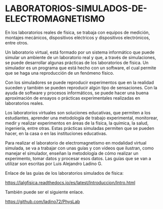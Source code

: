 # LABORATORIOS-SIMULADOS-DE-ELECTROMAGNETISMO
En los laboratorios reales de física, se trabaja con equipos de medición, montajes mecánicos, dispositivos eléctricos y dispositivos electrónicos, entre otros.

Un laboratorio virtual, está formado por un sistema informático que puede simular un ambiente de un laboratorio real y que, a través de simulaciones,
se puede desarrollar algunas prácticas de los laboratorios de física.
Un simulador es un programa que está hecho con un software, el cual permite que se haga una reproducción de un fenómeno físico.

Con los simuladores se puede reproducir experimentos que en la realidad suceden y también se pueden reproducir algún tipo de sensaciones.
Con la ayuda de software y procesos informáticos, se puede hacer una buena aproximación de ensayos o prácticas experimentales realizadas en laboratorios reales.

Los laboratorios virtuales son soluciones educativas, que permiten a los estudiantes, aprender una metodología de trabajo experimental, monitorear,
medir y realizar experimentos en áreas de la física, la química, la salud, ingeniería, entre otras. Estas prácticas simuladas permiten que se pueden hacer, en la casa o en las instituciones educativas.

Para realizar el laboratorio de electromagnetismo en modalidad virtual simulada, se va a trabajar con unas guías y con videos que ilustran,
como manejar el simulador, enseñan la metodología de cómo realizar un experimento, tomar datos y procesar esos datos. Las guías que se van a utilizar son escritas por Luis Alejandro Ladino G.

Enlace de las guías de los laboratorios simulados de física:

https://lalgfisica.readthedocs.io/es/latest/Introduccion/Intro.html

También puede ser el siguiente enlace.

https://github.com/ladino72/PhysLab

